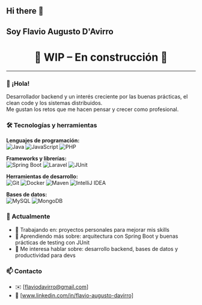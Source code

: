 ## Hi there 👋
## Soy Flavio Augusto D'Avirro

<!--
**FlavioKde/FlavioKde** is a ✨ _special_ ✨ repository because its `README.md` (this file) appears on your GitHub profile.

Here are some ideas to get you started:

- 🔭 I’m currently working on ...
- 🌱 I’m currently learning ...
- 👯 I’m looking to collaborate on ...
- 🤔 I’m looking for help with ...
- 💬 Ask me about ...
- 📫 How to reach me: ...
- 😄 Pronouns: ...
- ⚡ Fun fact: ...
-->

<h1 align="center">🚧 WIP – En construcción 🚧</h1>

---

### 👋 ¡Hola! 

Desarrollador backend y un interés creciente por las buenas prácticas, el clean code y los sistemas distribuidos.  
Me gustan los retos que me hacen pensar y crecer como profesional.

### 🛠️ Tecnologías y herramientas

**Lenguajes de programación:**  
![Java](https://img.shields.io/badge/Java-ED8B00?style=flat-square&logo=java&logoColor=white)
![JavaScript](https://img.shields.io/badge/JavaScript-F7DF1E?style=flat-square&logo=javascript&logoColor=black)
![PHP](https://img.shields.io/badge/PHP-777BB4?style=flat-square&logo=php&logoColor=white)

**Frameworks y librerías:**  
![Spring Boot](https://img.shields.io/badge/Spring_Boot-6DB33F?style=flat-square&logo=spring-boot&logoColor=white)
![Laravel](https://img.shields.io/badge/Laravel-F55247?style=flat-square&logo=laravel&logoColor=white)
![JUnit](https://img.shields.io/badge/JUnit-25A162?style=flat-square&logo=java&logoColor=white)

**Herramientas de desarrollo:**  
![Git](https://img.shields.io/badge/Git-F05032?style=flat-square&logo=git&logoColor=white)
![Docker](https://img.shields.io/badge/Docker-2496ED?style=flat-square&logo=docker&logoColor=white)
![Maven](https://img.shields.io/badge/Maven-C71A36?style=flat-square&logo=apachemaven&logoColor=white)
![IntelliJ IDEA](https://img.shields.io/badge/IntelliJ-000000?style=flat-square&logo=intellij-idea&logoColor=white)

**Bases de datos:**  
![MySQL](https://img.shields.io/badge/MySQL-4479A1?style=flat-square&logo=mysql&logoColor=white)
![MongoDB](https://img.shields.io/badge/MongoDB-4EA94B?style=flat-square&logo=mongodb&logoColor=white)


### 💼 Actualmente
- 🔭 Trabajando en: proyectos personales para mejorar mis skills
- 🌱 Aprendiendo más sobre: arquitectura con Spring Boot y buenas prácticas de testing con JUnit
- 💬 Me interesa hablar sobre: desarrollo backend, bases de datos y productividad para devs

<!-- Aquí puedes pegar la sección de tecnologías que ya hicimos -->

### 📫 Contacto
- ✉️ [flaviodavirro@gmail.com]
- 💼 [www.linkedin.com/in/flavio-augusto-davirro]

